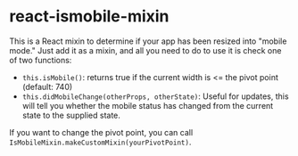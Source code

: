 # react-ismobile-mixin

This is a React mixin to determine if your app has been resized into "mobile mode." Just add it as a mixin, and all you need to do to use it is check one of two functions:

* `this.isMobile()`: returns true if the current width is <= the pivot point (default: 740)
* `this.didMobileChange(otherProps, otherState)`: Useful for updates, this will tell you whether the mobile status has changed from the current state to the supplied state.

If you want to change the pivot point, you can call `IsMobileMixin.makeCustomMixin(yourPivotPoint)`.